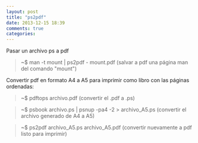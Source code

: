 ```yaml
---
layout: post
title: "ps2pdf"
date: 2013-12-15 18:39
comments: true
categories: 
---
```

Pasar un archivo ps a pdf

>~$ man -t mount | ps2pdf -  mount.pdf   (salvar a pdf una página man del comando "mount")

Convertir pdf en formato A4 a A5 para imprimir como libro con las páginas ordenadas:

>~$ pdftops archivo.pdf  (convertir el .pdf a .ps)

>~$ psbook archivo.ps | psnup -pa4 -2 > archivo_A5.ps (convertir el archivo generado de A4 a A5)

>~$ ps2pdf archivo_A5.ps archivo_A5.pdf  (convertir nuevamente a pdf listo para imprimir)

